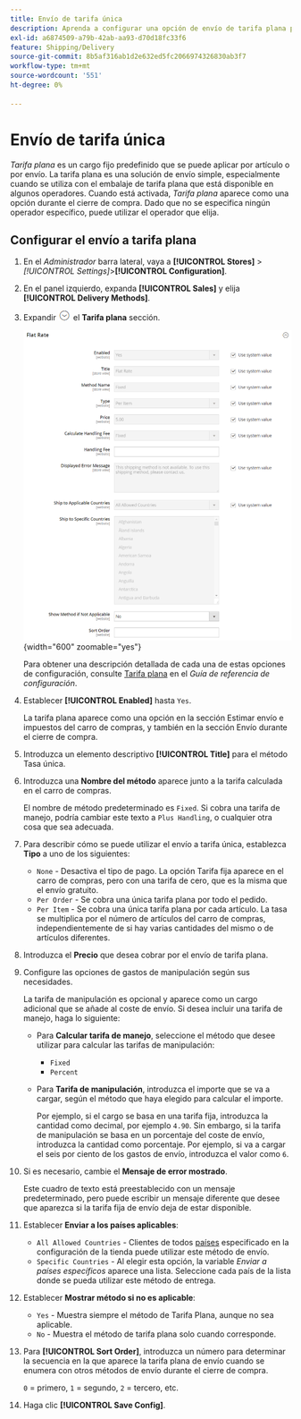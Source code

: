 ```yaml
---
title: Envío de tarifa única
description: Aprenda a configurar una opción de envío de tarifa plana para su tienda.
exl-id: a6874509-a79b-42ab-aa93-d70d18fc33f6
feature: Shipping/Delivery
source-git-commit: 8b5af316ab1d2e632ed5fc2066974326830ab3f7
workflow-type: tm+mt
source-wordcount: '551'
ht-degree: 0%

---
```


# Envío de tarifa única

_Tarifa plana_ es un cargo fijo predefinido que se puede aplicar por artículo o por envío. La tarifa plana es una solución de envío simple, especialmente cuando se utiliza con el embalaje de tarifa plana que está disponible en algunos operadores. Cuando está activada, _Tarifa plana_ aparece como una opción durante el cierre de compra. Dado que no se especifica ningún operador específico, puede utilizar el operador que elija.

## Configurar el envío a tarifa plana

1. En el _Administrador_ barra lateral, vaya a **[!UICONTROL Stores]** > _[!UICONTROL Settings]_>**[!UICONTROL Configuration]**.

1. En el panel izquierdo, expanda **[!UICONTROL Sales]** y elija **[!UICONTROL Delivery Methods]**.

1. Expandir ![Selector de expansión](../assets/icon-display-expand.png) el **Tarifa plana** sección.

   ![Tarifa plana](../configuration-reference/sales/assets/delivery-methods-flat-rate.png){width="600" zoomable="yes"}

   Para obtener una descripción detallada de cada una de estas opciones de configuración, consulte [Tarifa plana](../configuration-reference/sales/delivery-methods.md#flat-rate) en el _Guía de referencia de configuración_.

1. Establecer **[!UICONTROL Enabled]** hasta `Yes`.

   La tarifa plana aparece como una opción en la sección Estimar envío e impuestos del carro de compras, y también en la sección Envío durante el cierre de compra.

1. Introduzca un elemento descriptivo **[!UICONTROL Title]** para el método Tasa única.

1. Introduzca una **Nombre del método** aparece junto a la tarifa calculada en el carro de compras.

   El nombre de método predeterminado es `Fixed`. Si cobra una tarifa de manejo, podría cambiar este texto a `Plus Handling`, o cualquier otra cosa que sea adecuada.

1. Para describir cómo se puede utilizar el envío a tarifa única, establezca **Tipo** a uno de los siguientes:

   - `None` - Desactiva el tipo de pago. La opción Tarifa fija aparece en el carro de compras, pero con una tarifa de cero, que es la misma que el envío gratuito.
   - `Per Order` - Se cobra una única tarifa plana por todo el pedido.
   - `Per Item` - Se cobra una única tarifa plana por cada artículo. La tasa se multiplica por el número de artículos del carro de compras, independientemente de si hay varias cantidades del mismo o de artículos diferentes.

1. Introduzca el **Precio** que desea cobrar por el envío de tarifa plana.

1. Configure las opciones de gastos de manipulación según sus necesidades.

   La tarifa de manipulación es opcional y aparece como un cargo adicional que se añade al coste de envío. Si desea incluir una tarifa de manejo, haga lo siguiente:

   - Para **Calcular tarifa de manejo**, seleccione el método que desee utilizar para calcular las tarifas de manipulación:

      - `Fixed`
      - `Percent`

   - Para **Tarifa de manipulación**, introduzca el importe que se va a cargar, según el método que haya elegido para calcular el importe.

     Por ejemplo, si el cargo se basa en una tarifa fija, introduzca la cantidad como decimal, por ejemplo `4.90`. Sin embargo, si la tarifa de manipulación se basa en un porcentaje del coste de envío, introduzca la cantidad como porcentaje. Por ejemplo, si va a cargar el seis por ciento de los gastos de envío, introduzca el valor como `6`.

1. Si es necesario, cambie el **Mensaje de error mostrado**.

   Este cuadro de texto está preestablecido con un mensaje predeterminado, pero puede escribir un mensaje diferente que desee que aparezca si la tarifa fija de envío deja de estar disponible.

1. Establecer **Enviar a los países aplicables**:

   - `All Allowed Countries` - Clientes de todos [países](../getting-started/store-details.md#country-options) especificado en la configuración de la tienda puede utilizar este método de envío.
   - `Specific Countries` - Al elegir esta opción, la variable _Enviar a países específicos_ aparece una lista. Seleccione cada país de la lista donde se pueda utilizar este método de entrega.

1. Establecer **Mostrar método si no es aplicable**:

   - `Yes` - Muestra siempre el método de Tarifa Plana, aunque no sea aplicable.
   - `No` - Muestra el método de tarifa plana solo cuando corresponde.

1. Para **[!UICONTROL Sort Order]**, introduzca un número para determinar la secuencia en la que aparece la tarifa plana de envío cuando se enumera con otros métodos de envío durante el cierre de compra.

   `0` = primero, `1` = segundo, `2` = tercero, etc.

1. Haga clic **[!UICONTROL Save Config]**.

